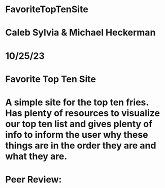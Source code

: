 # FavoriteTopTenSite

# Caleb Sylvia & Michael Heckerman
# 10/25/23
# Favorite Top Ten Site
# A simple site for the top ten fries. Has plenty of resources to visualize our top ten list and gives plenty of info to inform the user why these things are in the order they are and what they are.
# Peer Review: 
